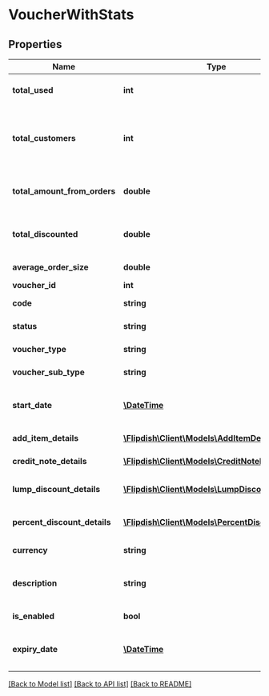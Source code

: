 # VoucherWithStats

## Properties
Name | Type | Description | Notes
------------ | ------------- | ------------- | -------------
**total_used** | **int** | Total times the voucher was used | [optional] 
**total_customers** | **int** | Total amount of customers who used this voucher | [optional] 
**total_amount_from_orders** | **double** | Total amount of money from orders | [optional] 
**total_discounted** | **double** | Total amount of money given away | [optional] 
**average_order_size** | **double** | Average Order Size | [optional] 
**voucher_id** | **int** | Voucher Id | [optional] 
**code** | **string** | Voucher Code | [optional] 
**status** | **string** | Voucher Status | [optional] 
**voucher_type** | **string** | Voucher Type | [optional] 
**voucher_sub_type** | **string** | Voucher Sub Type | [optional] 
**start_date** | [**\DateTime**](\DateTime.md) | Voucher Expires On (Time in UTC) | [optional] 
**add_item_details** | [**\Flipdish\Client\Models\AddItemDetails**](AddItemDetails.md) | Add item details | [optional] 
**credit_note_details** | [**\Flipdish\Client\Models\CreditNoteDetails**](CreditNoteDetails.md) | Credit note details | [optional] 
**lump_discount_details** | [**\Flipdish\Client\Models\LumpDiscountDetails**](LumpDiscountDetails.md) | Lump discount details | [optional] 
**percent_discount_details** | [**\Flipdish\Client\Models\PercentDiscountDetails**](PercentDiscountDetails.md) | Percent discount details | [optional] 
**currency** | **string** | Currency of the voucher | [optional] 
**description** | **string** | Voucher Description (Visible on printout) | [optional] 
**is_enabled** | **bool** | Is voucher enabled | [optional] 
**expiry_date** | [**\DateTime**](\DateTime.md) | Voucher Expires On (Time in UTC) | [optional] 

[[Back to Model list]](../README.md#documentation-for-models) [[Back to API list]](../README.md#documentation-for-api-endpoints) [[Back to README]](../README.md)


